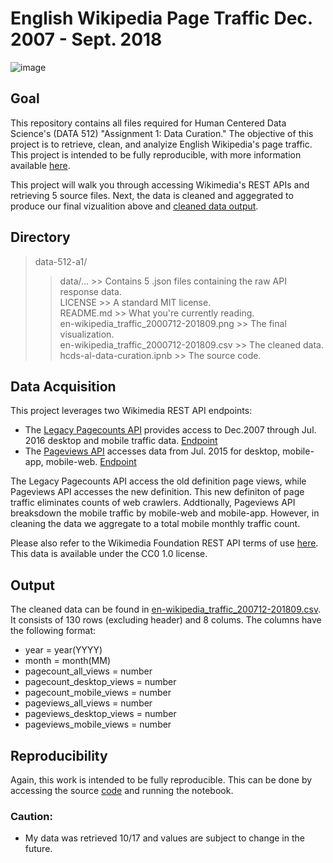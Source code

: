 # English Wikipedia Page Traffic Dec. 2007 - Sept. 2018

![image](https://github.com/mag3141592/data-512-a1/blob/master/en-wikipedia_traffic_2000712-201809.png)  

## Goal
This repository contains all files required for Human Centered Data Science's (DATA 512) "Assignment 1: Data Curation." The objective of this project is to retrieve, clean, and analyize English Wikipedia's page traffic. This project is intended to be fully reproducible, with more information available [here](https://wiki.communitydata.cc/Human_Centered_Data_Science_(Fall_2018)/Assignments#A1:_Data_curation).

This project will walk you through accessing Wikimedia's REST APIs and retrieving 5 source files. Next, the data is cleaned and aggegrated to produce our final vizualition above and [cleaned data output](https://github.com/mag3141592/data-512-a1/blob/master/en-wikipedia_traffic_200712-201809.csv).

## Directory
> data-512-a1/
>> data/... >> Contains 5 .json files containing the raw API response data. <br/>
>> LICENSE  >> A standard MIT license. <br/>
>> README.md >> What you're currently reading. <br/>
>> en-wikipedia_traffic_2000712-201809.png >> The final visualization. <br/>
>> en-wikipedia_traffic_2000712-201809.csv >> The cleaned data. <br/>
>> hcds-al-data-curation.ipnb >> The source code. <br/>

## Data Acquisition
This project leverages two Wikimedia REST API endpoints:
* The [Legacy Pagecounts API](https://wikitech.wikimedia.org/wiki/Analytics/AQS/Legacy_Pagecounts) provides access to Dec.2007 through Jul. 2016 desktop and mobile traffic data. [Endpoint](https://wikimedia.org/api/rest_v1/#!/Pagecounts_data_(legacy)/get_metrics_legacy_pagecounts_aggregate_project_access_site_granularity_start_end)
* The [Pageviews API]() accesses data from Jul. 2015 for desktop, mobile-app, mobile-web. [Endpoint]()

The Legacy Pagecounts API access the old definition page views, while Pageviews API accesses the new definition. This new definiton of page traffic eliminates counts of web crawlers. Addtionally, Pageviews API breaksdown the mobile traffic by mobile-web and mobile-app. However, in cleaning the data we aggregate to a total mobile monthly traffic count.

Please also refer to the Wikimedia Foundation REST API terms of use [here](https://www.mediawiki.org/wiki/REST_API#Terms_and_conditions). This data is available under the CC0 1.0 license. 

## Output
The cleaned data can be found in [en-wikipedia_traffic_200712-201809.csv](https://github.com/mag3141592/data-512-a1/blob/master/en-wikipedia_traffic_200712-201809.csv). It consists of 130 rows (excluding header) and 8 colums.
The columns have the following format:
* year = year(YYYY)
* month = month(MM)
* pagecount_all_views = number
* pagecount_desktop_views = number
* pagecount_mobile_views = number
* pageviews_all_views = number
* pageviews_desktop_views = number
* pageviews_mobile_views = number

## Reproducibility
Again, this work is intended to be fully reproducible. This can be done by accessing the source [code](https://github.com/mag3141592/data-512-a1/blob/master/hcds-a1-data-curation.ipynb) and running the notebook. 

### Caution:
* My data was retrieved 10/17 and values are subject to change in the future.
